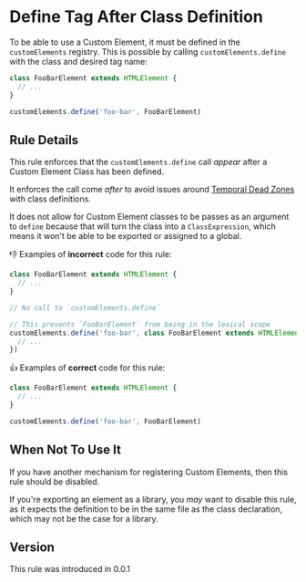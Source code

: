 # Define Tag After Class Definition

To be able to use a Custom Element, it must be defined in the `customElements` registry. This is possible by calling `customElements.define` with the class and desired tag name:

```js
class FooBarElement extends HTMLElement {
  // ...
}

customElements.define('foo-bar', FooBarElement)
```

## Rule Details

This rule enforces that the `customElements.define` call _appear_ after a Custom Element Class has been defined.

It enforces the call come _after_ to avoid issues around [Temporal Dead Zones](https://developer.mozilla.org/en-US/docs/Web/JavaScript/Reference/Statements/let#temporal_dead_zone_tdz) with class definitions.

It does not allow for Custom Element classes to be passes as an argument to `define` because that will turn the class into a `ClassExpression`, which means it won't be able to be exported or assigned to a global.

👎 Examples of **incorrect** code for this rule:

```js
class FooBarElement extends HTMLElement {
  // ...
}

// No call to `customElements.define`
```

```js
// This prevents `FooBarElement` from being in the lexical scope
customElements.define('foo-bar', class FooBarElement extends HTMLElement {
  // ...
})
```

👍 Examples of **correct** code for this rule:

```js
class FooBarElement extends HTMLElement {
  // ...
}

customElements.define('foo-bar', FooBarElement)
```

## When Not To Use It

If you have another mechanism for registering Custom Elements, then this rule should be disabled.

If you're exporting an element as a library, you _may_ want to disable this rule, as it expects the definition to be in the same file as the class declaration, which may not be the case for a library.

## Version

This rule was introduced in 0.0.1
